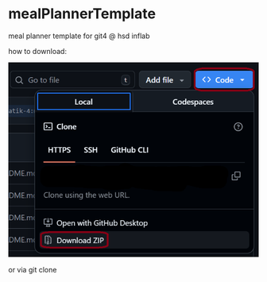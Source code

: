 # mealPlannerTemplate
meal planner template for git4 @ hsd inflab

how to download:

![repodl](repoDownload.png)

or via git clone
